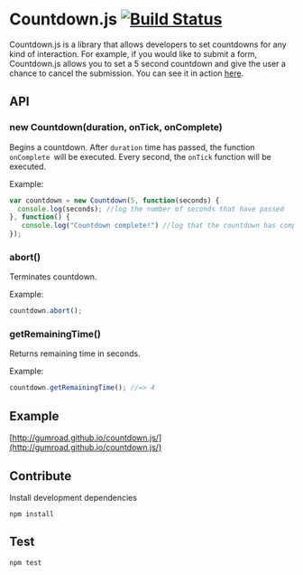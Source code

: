 # Countdown.js [![Build Status](https://travis-ci.org/gumroad/countdown.js.png)](https://travis-ci.org/gumroad/countdown.js)


Countdown.js is a library that allows developers to set countdowns for any kind of interaction.  For example, if you would
like to submit a form, Countdown.js allows you to set a 5 second countdown and give the user a chance to cancel the
submission. You can see it in action [here](http://gumroad.github.io/countdown.js/).

## API

### new Countdown(duration, onTick, onComplete)

Begins a countdown.  After `duration` time has passed, the function `onComplete `will be executed.  Every second, the `onTick`
function will be executed.  

Example:

```javascript
var countdown = new Countdown(5, function(seconds) {
  console.log(seconds); //log the number of seconds that have passed
}, function() {
   console.log("Countdown complete!") //log that the countdown has complete
});
```

### abort()

Terminates countdown.  

Example:

```javascript
countdown.abort();
```

### getRemainingTime()

Returns remaining time in seconds.

Example:

```javascript
countdown.getRemainingTime(); //=> 4
```

## Example

[http://gumroad.github.io/countdown.js/](http://gumroad.github.io/countdown.js/)

## Contribute

Install development dependencies
```
npm install
```

## Test

```
npm test
```
